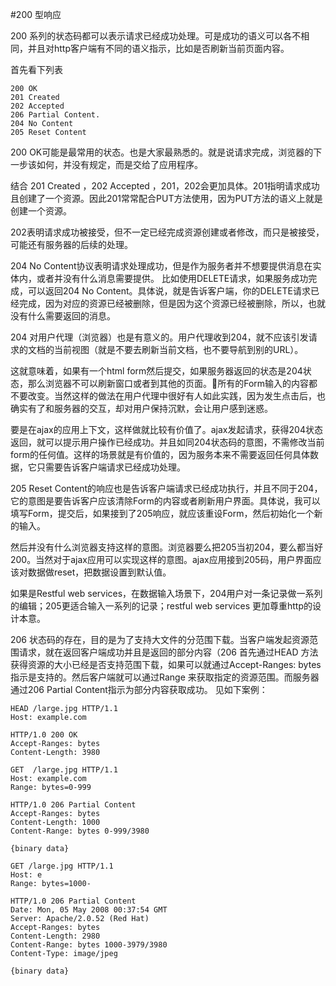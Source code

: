 #200 型响应

200 系列的状态码都可以表示请求已经成功处理。可是成功的语义可以各不相同，并且对http客户端有不同的语义指示，比如是否刷新当前页面内容。

首先看下列表

    200 OK
    201 Created 
    202 Accepted 
    206 Partial Content. 
    204 No Content
    205 Reset Content

200 OK可能是最常用的状态。也是大家最熟悉的。就是说请求完成，浏览器的下一步该如何，并没有规定，而是交给了应用程序。

结合 201 Created ，202 Accepted ，201，202会更加具体。201指明请求成功且创建了一个资源。因此201常常配合PUT方法使用，因为PUT方法的语义上就是创建一个资源。

202表明请求成功被接受，但不一定已经完成资源创建或者修改，而只是被接受，可能还有服务器的后续的处理。

204 No Content协议表明请求处理成功，但是作为服务者并不想要提供消息在实体内，或者并没有什么消息需要提供。 比如使用DELETE请求，如果服务成功完成，可以返回204 No Content。具体说，就是告诉客户端，你的DELETE请求已经完成，因为对应的资源已经被删除，但是因为这个资源已经被删除，所以，也就没有什么需要返回的消息。

204 对用户代理（浏览器）也是有意义的。用户代理收到204，就不应该引发请求的文档的当前视图（就是不要去刷新当前文档，也不要导航到别的URL）。

这就意味着，如果有一个html form然后提交，如果服务器返回的状态是204状态，那么浏览器不可以刷新窗口或者到其他的页面。所有的Form输入的内容都不要改变。当然这样的做法在用户代理中很好有人如此实践，因为发生点击后，也确实有了和服务器的交互，却对用户保持沉默，会让用户感到迷惑。

要是在ajax的应用上下文，这样做就比较有价值了。ajax发起请求，获得204状态返回，就可以提示用户操作已经成功。并且如同204状态码的意图，不需修改当前form的任何值。这样的场景就是有价值的，因为服务本来不需要返回任何具体数据，它只需要告诉客户端请求已经成功处理。


205 Reset Content的响应也是告诉客户端请求已经成功执行，并且不同于204，它的意图是要告诉客户应该清除Form的内容或者刷新用户界面。具体说，我可以填写Form，提交后，如果接到了205响应，就应该重设Form，然后初始化一个新的输入。

然后并没有什么浏览器支持这样的意图。浏览器要么把205当初204，要么都当好200。当然对于ajax应用可以实现这样的意图。ajax应用接到205码，用户界面应该对数据做reset，把数据设置到默认值。

如果是Restful web services，在数据输入场景下，204用户对一条记录做一系列的编辑；205更适合输入一系列的记录；restful web services 更加尊重http的设计本意。

206 状态码的存在，目的是为了支持大文件的分范围下载。当客户端发起资源范围请求，就在返回客户端成功并且是返回的部分内容（206 首先通过HEAD 方法获得资源的大小已经是否支持范围下载，如果可以就通过Accept-Ranges: bytes指示是支持的。然后客户端就可以通过Range 来获取指定的资源范围。而服务器通过206  Partial Content指示为部分内容获取成功。
见如下案例：

    HEAD /large.jpg HTTP/1.1
    Host: example.com
     
    HTTP/1.0 200 OK
    Accept-Ranges: bytes
    Content-Length: 3980

    GET  /large.jpg HTTP/1.1
    Host: example.com
    Range: bytes=0-999
     
    HTTP/1.0 206 Partial Content
    Accept-Ranges: bytes
    Content-Length: 1000
    Content-Range: bytes 0-999/3980
     
    {binary data}

    GET /large.jpg HTTP/1.1
    Host: e
    Range: bytes=1000-
     
    HTTP/1.0 206 Partial Content
    Date: Mon, 05 May 2008 00:37:54 GMT
    Server: Apache/2.0.52 (Red Hat)
    Accept-Ranges: bytes
    Content-Length: 2980
    Content-Range: bytes 1000-3979/3980
    Content-Type: image/jpeg
     
    {binary data}






